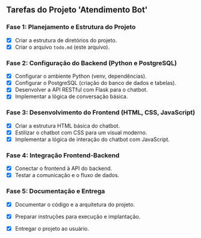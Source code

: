 ## Tarefas do Projeto 'Atendimento Bot'

### Fase 1: Planejamento e Estrutura do Projeto
- [x] Criar a estrutura de diretórios do projeto.
- [x] Criar o arquivo `todo.md` (este arquivo).

### Fase 2: Configuração do Backend (Python e PostgreSQL)
- [x] Configurar o ambiente Python (venv, dependências).
- [x] Configurar o PostgreSQL (criação do banco de dados e tabelas).
- [x] Desenvolver a API RESTful com Flask para o chatbot.
- [x] Implementar a lógica de conversação básica.

### Fase 3: Desenvolvimento do Frontend (HTML, CSS, JavaScript)
- [x] Criar a estrutura HTML básica do chatbot.
- [x] Estilizar o chatbot com CSS para um visual moderno.
- [x] Implementar a lógica de interação do chatbot com JavaScript.

### Fase 4: Integração Frontend-Backend
- [x] Conectar o frontend à API do backend.
- [x] Testar a comunicação e o fluxo de dados.

### Fase 5: Documentação e Entrega
- [x] Documentar o código e a arquitetura do projeto.
- [x] Preparar instruções para execução e implantação.
- [x] Entregar o projeto ao usuário.

